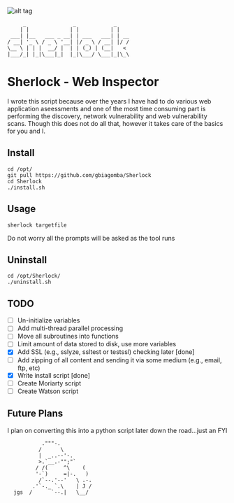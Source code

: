 ![alt tag](http://detective-tours.com/site/assets/files/1104/sherlock-banner.940x258.jpg)
```
     _               _            _    
    | |             | |          | |   
 ___| |__   ___ _ __| | ___   ___| | __
/ __| '_ \ / _ \ '__| |/ _ \ / __| |/ /
\__ \ | | |  __/ |  | | (_) | (__|   < 
|___/_| |_|\___|_|  |_|\___/ \___|_|\_\
```

# Sherlock - Web Inspector
I wrote this script because over the years I have had to do various web application aseessments and one of the most time consuming part is performing the discovery, network vulnerability and web vulnerability scans. Though this does not do all that, however it takes care of the basics for you and I. 

## Install
```
cd /opt/
git pull https://github.com/gbiagomba/Sherlock
cd Sherlock
./install.sh
```

## Usage
```
sherlock targetfile
```
Do not worry all the prompts will be asked as the tool runs

## Uninstall
```
cd /opt/Sherlock/
./uninstall.sh
```

## TODO
- [ ] Un-initialize variables
- [ ] Add multi-thread parallel processing
- [ ] Move all subroutines into functions
- [ ] Limit amount of data stored to disk, use more variables
- [x] Add SSL (e.g., sslyze, ssltest or testssl) checking later [done]
- [ ] Add zipping of all content and sending it via some medium (e.g., email, ftp, etc)
- [x] Write install script [done]
- [ ] Create Moriarty script
- [ ] Create Watson script 

## Future Plans
I plan on converting this into a python script later down the road...just an FYI

```
           ."""-.
          /      \
          |  _..--'-.
          >.`__.-"";"`
         / /(     ^\    (
         '-`)     =|-.   )
          /`--.'--'   \ .-.
        .'`-._ `.\    | J /
  jgs  /      `--.|   \__/
```